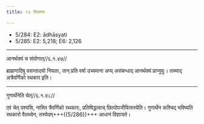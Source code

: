 ```yaml
---
title: ९३ टिप्पण्यः

---
```

- 5/284: E2: ādhāsyati
- 5/285: E2: 5,218; E6: 2,126

____________________________________________


आनर्थक्यं च संयोगात्//६.१.४७//

ब्राह्मणादिषु वसन्तादयो नियताः, तान् प्रति वर्षा उच्यमाना अप्य् असंबन्धाद् आनर्थक्यं प्राप्नुयुः। तस्माद् अत्रैवर्णिको रथकार इति।


____________________________________________


गुणार्थेनेति चेत्//६.१.४८//

एवं चेत् पश्यसि, नास्ति त्रैवर्णिको रथकारः, प्रतिषिद्धत्वाच् छिल्पोपजीवित्वस्येति। गुणार्थेन कश्चिद् भविष्यति रथकारो वैतथ्येन, तस्येदम्+++({5/286})+++ आधानं विज्ञायते।
